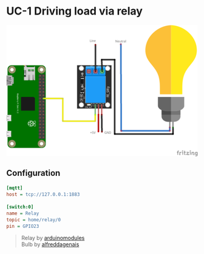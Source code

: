 # UC-1 Driving load via relay

![Direct relay connection](relay_bb.png)

## Configuration

```ini
[mqtt]
host = tcp://127.0.0.1:1883

[switch:0]
name = Relay
topic = home/relay/0
pin = GPIO23
```

> Relay by [arduinomodules](https://arduinomodules.info/ky-019-5v-relay-module/)\
> Bulb by [alfreddagenais](https://github.com/alfreddagenais/fritzing-components/)